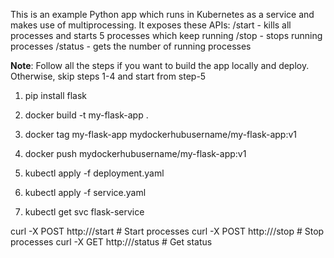 This is an example Python app which runs in Kubernetes as a service and makes use of multiprocessing. It exposes these APIs:
    /start - kills all processes and starts 5 processes which keep running
    /stop - stops running processes
    /status - gets the number of running processes

**Note**: Follow all the steps if you want to build the app locally and deploy. Otherwise, skip steps 1-4 and start from step-5

1. pip install flask

2. docker build -t my-flask-app .

3. docker tag my-flask-app mydockerhubusername/my-flask-app:v1

4. docker push mydockerhubusername/my-flask-app:v1

5. kubectl apply -f deployment.yaml

6. kubectl apply -f service.yaml

7. kubectl get svc flask-service

curl -X POST http://<EXTERNAL-IP>/start  # Start processes
curl -X POST http://<EXTERNAL-IP>/stop   # Stop processes
curl -X GET http://<EXTERNAL-IP>/status  # Get status
